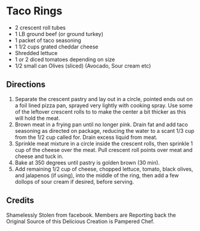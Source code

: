 # Taco Rings

* 2 crescent roll tubes
* 1 LB ground beef (or ground turkey)
* 1 packet of taco seasoning
* 1 1/2 cups grated cheddar cheese
* Shredded lettuce
* 1 or 2 diced tomatoes depending on size
* 1/2 small can Olives (sliced) (Avocado, Sour cream etc)

## Directions
1. Separate the crescent pastry and lay out in a circle, pointed ends out on a foil lined pizza pan, sprayed very lightly with cooking spray. Use some of the leftover crescent rolls to to make the center a bit thicker as this will hold the meat.
1. Brown meat in a frying pan until no longer pink. Drain fat and add taco seasoning as directed on package, reducing the water to a scant 1/3 cup from the 1/2 cup called for. Drain excess liquid from meat.
1. Sprinkle meat mixture in a circle inside the crescent rolls, then sprinkle 1 cup of the cheese over the meat. Pull crescent roll points over meat and cheese and tuck in.
1. Bake at 350 degrees until pastry is golden brown (30 min).
1. Add remaining 1/2 cup of cheese, chopped lettuce, tomato, black olives, and jalapenos (if using), into the middle of the ring, then add a few dollops of sour cream if desired, before serving.

## Credits
Shamelessly Stolen from facebook. Members are Reporting back the Original Source of this Delicious Creation is Pampered Chef.